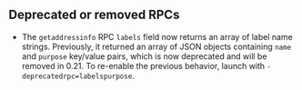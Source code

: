 Deprecated or removed RPCs
--------------------------

- The `getaddressinfo` RPC `labels` field now returns an array of label name
  strings. Previously, it returned an array of JSON objects containing `name` and
  `purpose` key/value pairs, which is now deprecated and will be removed in
  0.21. To re-enable the previous behavior, launch with
  `-deprecatedrpc=labelspurpose`.
